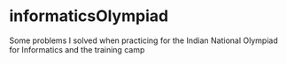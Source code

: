 informaticsOlympiad
===================

Some problems I solved when practicing for the Indian National Olympiad for Informatics and the training camp
